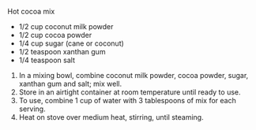 Hot cocoa mix

* 1/2 cup coconut milk powder
* 1/2 cup cocoa powder
* 1/4 cup sugar (cane or coconut)
* 1/2 teaspoon xanthan gum
* 1/4 teaspoon salt

1. In a mixing bowl, combine coconut milk powder, cocoa powder, sugar,
xanthan gum and salt; mix well.
2. Store in an airtight container at room temperature until ready to use.
2. To use, combine 1 cup of water with 3 tablespoons of mix for each serving.
2. Heat on stove over medium heat, stirring, until steaming.
